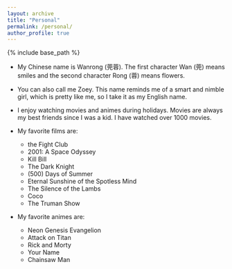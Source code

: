 ```yaml
---
layout: archive
title: "Personal"
permalink: /personal/
author_profile: true
---
```


{% include base_path %}

- My Chinese name is Wanrong (莞蓉). The first character Wan (莞) means smiles and the second character Rong (蓉) means flowers. 

- You can also call me Zoey. This name reminds me of a smart and nimble girl, which is pretty like me, so I take it as my English name.

- I enjoy watching movies and animes during holidays. Movies are always my best friends since I was a kid. I have watched over 1000 movies.

- My favorite films are: 
    - the Fight Club
    - 2001: A Space Odyssey
    - Kill Bill
    - The Dark Knight
    - (500) Days of Summer
    - Eternal Sunshine of the Spotless Mind
    - The Silence of the Lambs
    - Coco
    - The Truman Show

- My favorite animes are:
    - Neon Genesis Evangelion
    - Attack on Titan
    - Rick and Morty
    - Your Name
    - Chainsaw Man